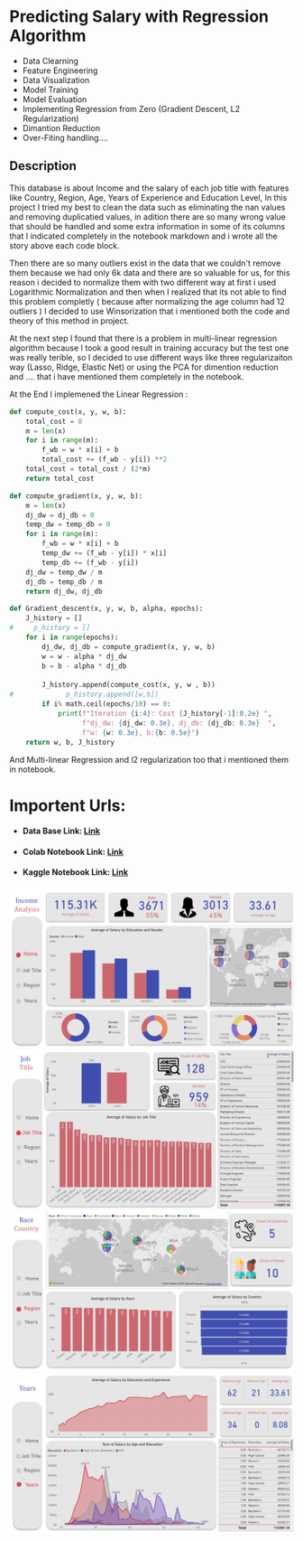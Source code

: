 # Predicting Salary with Regression Algorithm

+ Data Clearning
+ Feature Engineering
+ Data Visualization
+ Model Training
+ Model Evaluation
+ Implementing Regression from Zero (Gradient Descent, L2 Regularization)
+ Dimantion Reduction
+ Over-Fiting handling....

## Description
This database is about Income and the salary of each job title with features like Country, Region, Age, Years of Experience and Education Level, In this project I tried my best to clean the data such as eliminating the nan values and removing duplicatied values, in adition there are so many wrong value that should be handled and some extra information in some of its columns that I indicated completely in the notebook markdown and i wrote all the story above each code block.

Then there are so many outliers exist in the data that we couldn't remove them because we had only 6k data and there are so valuable for us, for this reason i decided to normalize them with two different way at first i used Logarithmic Normalization and then when I realized that its not able to find this problem completly ( because after normalizing the age column had 12 outliers ) I decided to use Winsorization that i mentioned both the code and theory of this method in project. 

At the next step I found that there is a problem in multi-linear regression algorithm because I took a good result in training accuracy but the test one was really terible, so I decided to use different ways like three regularizaiton way (Lasso, Ridge, Elastic Net) or using the PCA for dimention reduction and .... that i have mentioned them completely in the notebook.

At the End I implemened the Linear Regression :
```python
def compute_cost(x, y, w, b):
    total_cost = 0
    m = len(x)
    for i in range(m):
        f_wb = w * x[i] + b
        total_cost += (f_wb - y[i]) **2
    total_cost = total_cost / (2*m)
    return total_cost
```
```python
def compute_gradient(x, y, w, b):
    m = len(x)
    dj_dw = dj_db = 0
    temp_dw = temp_db = 0
    for i in range(m):
        f_wb = w * x[i] + b
        temp_dw += (f_wb - y[i]) * x[i]
        temp_db += (f_wb - y[i])
    dj_dw = temp_dw / m
    dj_db = temp_db / m
    return dj_dw, dj_db
```

```python
def Gradient_descent(x, y, w, b, alpha, epochs):  
    J_history = []
#     p_history = []
    for i in range(epochs):
        dj_dw, dj_db = compute_gradient(x, y, w, b)
        w = w - alpha * dj_dw
        b = b - alpha * dj_db
        
        J_history.append(compute_cost(x, y, w , b))
#             p_history.append([w,b])
        if i% math.ceil(epochs/10) == 0:
            print(f"Iteration {i:4}: Cost {J_history[-1]:0.2e} ",
                  f"dj_dw: {dj_dw: 0.3e}, dj_db: {dj_db: 0.3e}  ",
                  f"w: {w: 0.3e}, b:{b: 0.5e}")
    return w, b, J_history
```
And Multi-linear Regression and l2 regularization too that i mentioned them in notebook.
# Importent Urls:

+ <h4>Data Base Link: <a href="https://www.kaggle.com/datasets/amirmahdiabbootalebi/salary-by-job-title-and-country">Link</a></h4>
+ <h4>Colab Notebook Link: <a href="https://colab.research.google.com/drive/1mVqH1VBxk9l5MzJLjwQ8m6CwF6QqRHXf?usp=sharing">Link</a></h4>
+ <h4>Kaggle Notebook Link: <a href="https://www.kaggle.com/code/amirmahdiabbootalebi/with-this-notebook-you-don-t-need-any-courses">Link</a></h4>

![Page 1](img/firstpage.png)
![Page 2](img/secondpage.png)
![Page 3](img/thirdpage.png)
![Page 4](img/forthpage.png)
